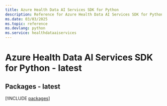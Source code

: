 ```yaml
---
title: Azure Health Data AI Services SDK for Python
description: Reference for Azure Health Data AI Services SDK for Python
ms.date: 03/03/2025
ms.topic: reference
ms.devlang: python
ms.service: healthdataaiservices
---
```

# Azure Health Data AI Services SDK for Python - latest
## Packages - latest
[!INCLUDE [packages](health-data-ai-services-index.md)]